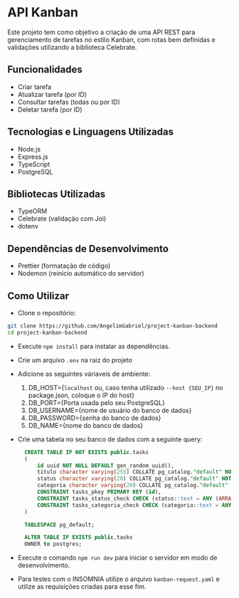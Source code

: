 # API Kanban

Este projeto tem como objetivo a criação de uma API REST para gerenciamento de tarefas no estilo Kanban, com rotas bem definidas e validações utilizando a biblioteca Celebrate.

## Funcionalidades

- Criar tarefa
- Atualizar tarefa (por ID)
- Consultar tarefas (todas ou por ID)
- Deletar tarefa (por ID)

## Tecnologias e Linguagens Utilizadas

- Node.js
- Express.js
- TypeScript
- PostgreSQL

## Bibliotecas Utilizadas

- TypeORM
- Celebrate (validação com Joi)
- dotenv

## Dependências de Desenvolvimento

- Prettier (formatação de código)
- Nodemon (reinício automático do servidor)

## Como Utilizar

- Clone o repositório:

```bash
git clone https://github.com/AngelimGabriel/project-kanban-backend
cd project-kanban-backend
```

- Execute `npm install` para instalar as dependências.
- Crie um arquivo `.env` na raiz do projeto
- Adicione as seguintes váriaveis de ambiente:
  1. DB_HOST={`localhost` ou, caso tenha utilizado `--host {SEU_IP}` no package.json, coloque o IP do host}
  2. DB_PORT={Porta usada pelo seu PostgreSQL}
  3. DB_USERNAME={nome de usuário do banco de dados}
  4. DB_PASSWORD={senha do banco de dados}
  5. DB_NAME={nome do banco de dados}
- Crie uma tabela no seu banco de dados com a seguinte query:

  ```sql
    CREATE TABLE IF NOT EXISTS public.tasks
    (
        id uuid NOT NULL DEFAULT gen_random_uuid(),
        titulo character varying(255) COLLATE pg_catalog."default" NOT NULL,
        status character varying(20) COLLATE pg_catalog."default" NOT NULL,
        categoria character varying(20) COLLATE pg_catalog."default" NOT NULL,
        CONSTRAINT tasks_pkey PRIMARY KEY (id),
        CONSTRAINT tasks_status_check CHECK (status::text = ANY (ARRAY['A fazer'::character varying, 'Em andamento'::character varying, 'Concluída'::character varying]::text[])),
        CONSTRAINT tasks_categoria_check CHECK (categoria::text = ANY (ARRAY['To Do'::character varying, 'Doing'::character varying, 'Done'::character varying]::text[]))
    )

    TABLESPACE pg_default;

    ALTER TABLE IF EXISTS public.tasks
    OWNER to postgres;
  ```

- Execute o comando `npm run dev` para iniciar o servidor em modo de desenvolvimento.
- Para testes com o INSOMNIA utilize o arquivo `kanban-request.yaml` e utilize as requisições criadas para esse fim.
